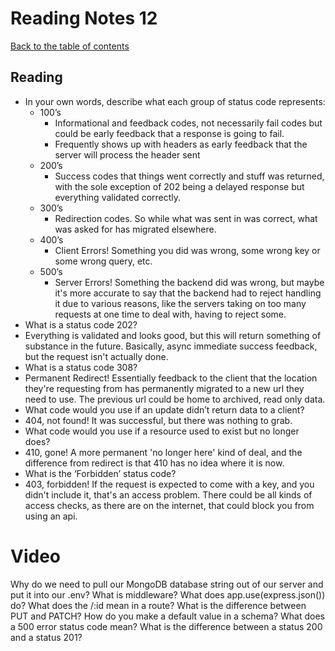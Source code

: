
# Reading Notes 12

[Back to the table of contents](../README.md)

## Reading

 * In your own words, describe what each group of status code represents:
    * 100’s
      * Informational and feedback codes, not necessarily fail codes but could be early feedback that a response is going to fail.
      * Frequently shows up with headers as early feedback that the server will process the header sent
    * 200’s
      * Success codes that things went correctly and stuff was returned, with the sole exception of 202 being a delayed response but
      everything validated correctly.
    * 300’s
      * Redirection codes. So while what was sent in was correct, what was asked for has migrated elsewhere.
    * 400’s
      * Client Errors! Something you did was wrong, some wrong key or some wrong query, etc.
    * 500’s
      * Server Errors! Something the backend did was wrong, but maybe it's more accurate to say that the backend had to reject handling it
      due to various reasons, like the servers taking on too many requests at one time to deal with, having to reject some.
 * What is a status code 202?
  * Everything is validated and looks good, but this will return something of substance in the future. Basically, async immediate success feedback, but the request isn't actually done.
 * What is a status code 308?
  * Permanent Redirect! Essentially feedback to the client that the location they're requesting from has permanently migrated to a new url they
  need to use. The previous url could be home to archived, read only data.
 * What code would you use if an update didn’t return data to a client?
  * 404, not found! It was successful, but there was nothing to grab.
 * What code would you use if a resource used to exist but no longer does?
  * 410, gone! A more permanent 'no longer here' kind of deal, and the difference from redirect is that 410 has no idea where it is now.
 * What is the ‘Forbidden’ status code?
  * 403, forbidden! If the request is expected to come with a key, and you didn't include it, that's an access problem. There could be 
  all kinds of access checks, as there are on the internet, that could block you from using an api.

# Video

Why do we need to pull our MongoDB database string out of our server and put it into our .env?
What is middleware?
What does app.use(express.json()) do?
What does the /:id mean in a route?
What is the difference between PUT and PATCH?
How do you make a default value in a schema?
What does a 500 error status code mean?
What is the difference between a status 200 and a status 201?
